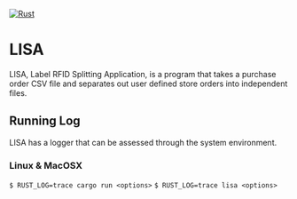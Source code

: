 [![Rust](https://github.com/JoelMon/LISA/actions/workflows/rust.yml/badge.svg?branch=main&event=push)](https://github.com/JoelMon/LISA/actions/workflows/rust.yml)

# LISA
LISA, Label RFID Splitting Application, is a program that takes a purchase order CSV file and separates out user defined store orders into independent files.

## Running Log
LISA has a logger that can be assessed through the system environment.

### Linux & MacOSX
`$ RUST_LOG=trace cargo run <options>`
`$ RUST_LOG=trace lisa <options>`
